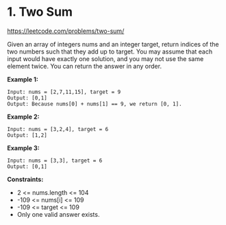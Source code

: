 # 1. Two Sum

https://leetcode.com/problems/two-sum/

Given an array of integers nums and an integer target, return indices of the two numbers such that they add up to target.  You may assume that each input would have exactly one solution, and you may not use the same element twice.  You can return the answer in any order.

**Example 1:**
```
Input: nums = [2,7,11,15], target = 9
Output: [0,1]
Output: Because nums[0] + nums[1] == 9, we return [0, 1].
```

**Example 2:**
```
Input: nums = [3,2,4], target = 6
Output: [1,2]
```

**Example 3:**
```
Input: nums = [3,3], target = 6
Output: [0,1]
```
 

**Constraints:**
 - 2 <= nums.length <= 104
 - -109 <= nums[i] <= 109
 - -109 <= target <= 109
 - Only one valid answer exists.